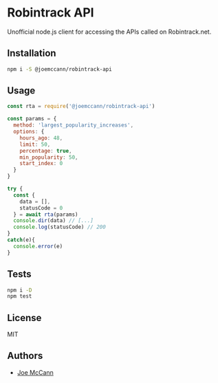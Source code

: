 # Robintrack API

Unofficial node.js client for accessing the APIs called on Robintrack.net.

## Installation

```sh
npm i -S @joemccann/robintrack-api
```

## Usage

```js
const rta = require('@joemccann/robintrack-api')

const params = {
  method: 'largest_popularity_increases',
  options: {
    hours_ago: 48,
    limit: 50,
    percentage: true,
    min_popularity: 50,
    start_index: 0
  }
}

try {
  const {
    data = [],
    statusCode = 0
  } = await rta(params)
  console.dir(data) // [...]
  console.log(statusCode) // 200
}
catch(e){
  console.error(e)
}
```

## Tests

```sh
npm i -D
npm test
```

## License

MIT

## Authors

- [Joe McCann](https://twitter.com/joemccann)
